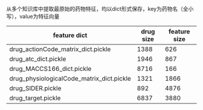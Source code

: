 从多个知识库中提取最原始的药物特征，均以dict形式保存，key为药物名（全小写），value为特征向量

|  feature dict| drug size | feature size|
|--|--|--|
| drug_actionCode_matrix_dict.pickle | 1388 | 626 |
| drug_atc_dict.pickle | 1946 | 867 |
| drug_MACCS166_dict.pickle | 8716 | 166 |
| drug_physiologicalCode_matrix_dict.pickle | 1321 | 1866 |
| drug_SIDER.pickle | 892 | 4876 |
| drug_target.pickle | 6837 | 3880 |
